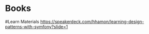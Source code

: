 # Books

#Learn Materials
https://speakerdeck.com/hhamon/learning-design-patterns-with-symfony?slide=1
